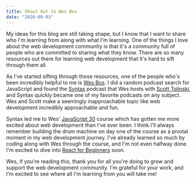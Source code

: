 ```yaml
---
title: Shout Out to Wes Bos
date: "2020-09-03"
---
```


My ideas for this blog are still taking shape, but I know that I want to share who I'm learning from along with what I'm learning. One of the things I love about the web development community is that it's a community full of people who are committed to sharing what they know. There are so many resources out there for learning web development that it's hard to sift through them all.

As I've started sifting through those resources, one of the people who's been incredibly helpful to me is [Wes Bos](https://wesbos.com/). I did a random podcast search for JavaScript and found the [Syntax](https://syntax.fm/) podcast that Wes hosts with [Scott Tolinski](https://twitter.com/stolinski), and Syntax quickly became one of my favorite podcasts on any subject. Wes and Scott make a seemingly inapproachable topic like web development incredibly approachable and fun.

Syntax led me to Wes' [JavaScript 30](https://javascript30.com/) course which has gotten me more excited about web development than I've ever been. I think I'll always remember building the drum machine on day one of the course as a pivotal moment in my web development journey. I've already learned so much by coding along with Wes through the course, and I'm not even halfway done. I'm excited to dive into [React for Beginners](https://reactforbeginners.com/) soon.

Wes, if you're reading this, thank you for all you're doing to grow and support the web development community. I'm grateful for your work, and I'm excited to see where all I'm learning from you will take me!